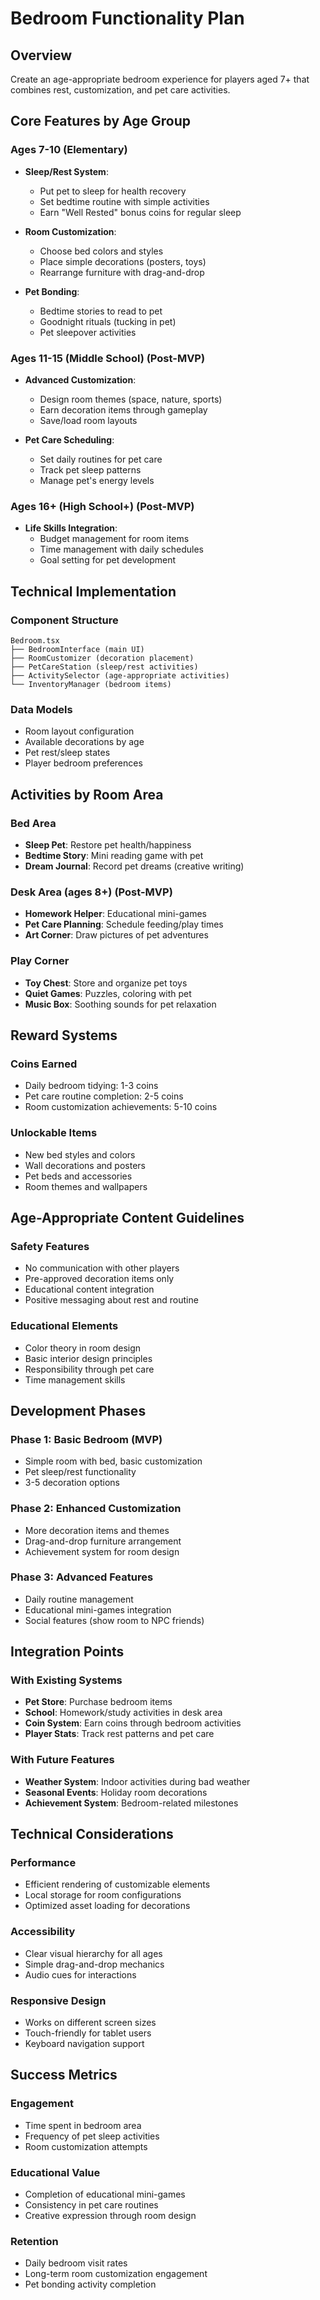 # Bedroom Functionality Plan

## Overview
Create an age-appropriate bedroom experience for players aged 7+ that combines rest, customization, and pet care activities.

## Core Features by Age Group

### Ages 7-10 (Elementary)
- **Sleep/Rest System**: 
  - Put pet to sleep for health recovery
  - Set bedtime routine with simple activities
  - Earn "Well Rested" bonus coins for regular sleep

- **Room Customization**:
  - Choose bed colors and styles
  - Place simple decorations (posters, toys)
  - Rearrange furniture with drag-and-drop

- **Pet Bonding**:
  - Bedtime stories to read to pet
  - Goodnight rituals (tucking in pet)
  - Pet sleepover activities

### Ages 11-15 (Middle School) (Post-MVP)
- **Advanced Customization**:
  - Design room themes (space, nature, sports)
  - Earn decoration items through gameplay
  - Save/load room layouts

- **Pet Care Scheduling**:
  - Set daily routines for pet care
  - Track pet sleep patterns
  - Manage pet's energy levels

### Ages 16+ (High School+) (Post-MVP)
- **Life Skills Integration**:
  - Budget management for room items
  - Time management with daily schedules
  - Goal setting for pet development

## Technical Implementation

### Component Structure
```
Bedroom.tsx
├── BedroomInterface (main UI)
├── RoomCustomizer (decoration placement)
├── PetCareStation (sleep/rest activities)
├── ActivitySelector (age-appropriate activities)
└── InventoryManager (bedroom items)
```

### Data Models
- Room layout configuration
- Available decorations by age
- Pet rest/sleep states
- Player bedroom preferences

## Activities by Room Area

### Bed Area
- **Sleep Pet**: Restore pet health/happiness
- **Bedtime Story**: Mini reading game with pet
- **Dream Journal**: Record pet dreams (creative writing)

### Desk Area (ages 8+) (Post-MVP)
- **Homework Helper**: Educational mini-games
- **Pet Care Planning**: Schedule feeding/play times
- **Art Corner**: Draw pictures of pet adventures

### Play Corner
- **Toy Chest**: Store and organize pet toys
- **Quiet Games**: Puzzles, coloring with pet
- **Music Box**: Soothing sounds for pet relaxation

## Reward Systems

### Coins Earned
- Daily bedroom tidying: 1-3 coins
- Pet care routine completion: 2-5 coins
- Room customization achievements: 5-10 coins

### Unlockable Items
- New bed styles and colors
- Wall decorations and posters
- Pet beds and accessories
- Room themes and wallpapers

## Age-Appropriate Content Guidelines

### Safety Features
- No communication with other players
- Pre-approved decoration items only
- Educational content integration
- Positive messaging about rest and routine

### Educational Elements
- Color theory in room design
- Basic interior design principles
- Responsibility through pet care
- Time management skills

## Development Phases

### Phase 1: Basic Bedroom (MVP)
- Simple room with bed, basic customization
- Pet sleep/rest functionality
- 3-5 decoration options

### Phase 2: Enhanced Customization
- More decoration items and themes
- Drag-and-drop furniture arrangement
- Achievement system for room design

### Phase 3: Advanced Features
- Daily routine management
- Educational mini-games integration
- Social features (show room to NPC friends)

## Integration Points

### With Existing Systems
- **Pet Store**: Purchase bedroom items
- **School**: Homework/study activities in desk area
- **Coin System**: Earn coins through bedroom activities
- **Player Stats**: Track rest patterns and pet care

### With Future Features
- **Weather System**: Indoor activities during bad weather
- **Seasonal Events**: Holiday room decorations
- **Achievement System**: Bedroom-related milestones

## Technical Considerations

### Performance
- Efficient rendering of customizable elements
- Local storage for room configurations
- Optimized asset loading for decorations

### Accessibility
- Clear visual hierarchy for all ages
- Simple drag-and-drop mechanics
- Audio cues for interactions

### Responsive Design
- Works on different screen sizes
- Touch-friendly for tablet users
- Keyboard navigation support

## Success Metrics

### Engagement
- Time spent in bedroom area
- Frequency of pet sleep activities
- Room customization attempts

### Educational Value
- Completion of educational mini-games
- Consistency in pet care routines
- Creative expression through room design

### Retention
- Daily bedroom visit rates
- Long-term room customization engagement
- Pet bonding activity completion
